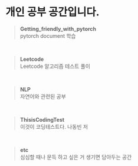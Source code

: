 # 개인 공부 공간입니다.

 > **Getting_friendly_with_pytorch** <br/>
 > pytorch document 학습 <br/>
<br/>

> **Leetcode** <br/>
> Leetcode 알고리즘 테스트 풀이<br/>
<br/>

> **NLP**<br/>
> 자연어와 관련된 공부<br/>
<br/>

> **ThisisCodingTest** <br/>
> 이것이 코딩테스트다. 나동빈 저 <br/>
<br/>

> **etc** <br/>
> 심심할 때나 문득 하고 싶은 거 생기면 담아두는 공간
